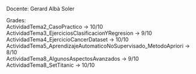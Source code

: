 Docente: Gerard Albà Soler

Grades:  
ActividadTema2_CasoPractico -> 10/10  
ActividadTema3_EjerciciosClasificacionYRegresion -> 9/10  
ActividadTema4_EjercicioCancerDataset -> 10/10  
ActividadTema5_AprendizajeAutomaticoNoSupervisado_MetodoApriori -> 8/10  
ActividadTema8_AlgunosAspectosAvanzados -> 9/10  
ActividadTema8_SetTitanic -> 10/10  
